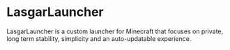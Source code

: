 LasgarLauncher
=======

LasgarLauncher is a custom launcher for Minecraft that focuses on private, long term stability, simplicity and an auto-updatable experience.
